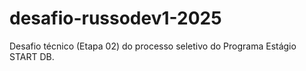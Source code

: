 # desafio-russodev1-2025
Desafio técnico (Etapa 02) do processo seletivo do Programa Estágio START DB.

